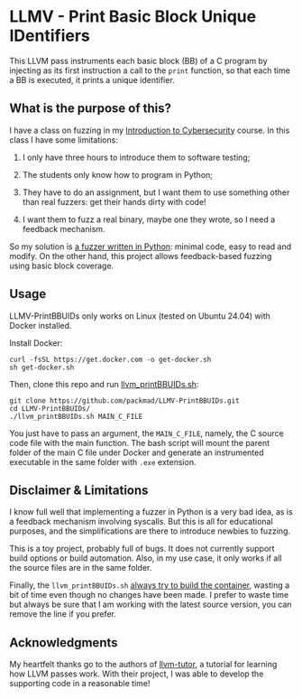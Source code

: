 # LLMV - Print Basic Block Unique IDentifiers

This LLVM pass instruments each basic block (BB) of a C program by injecting as its first instruction a call to the `print` function, so that each time a BB is executed, it prints a unique identifier.


## What is the purpose of this?

I have a class on fuzzing in my [Introduction to Cybersecurity](https://simoneaonzo.it/introsec/) course. 
In this class I have some limitations: 

1) I only have three hours to introduce them to software testing;
 
2) The students only know how to program in Python;

3) They have to do an assignment, but I want them to use something other than real fuzzers: get their hands dirty with code!

4) I want them to fuzz a real binary, maybe one they wrote, so I need a feedback mechanism.

So my solution is [a fuzzer written in Python](https://github.com/packmad/IntrosecFuzzing): minimal code, easy to read and modify.
On the other hand, this project allows feedback-based fuzzing using basic block coverage.


## Usage
LLMV-PrintBBUIDs only works on Linux (tested on Ubuntu 24.04) with Docker installed. 

Install Docker:
```
curl -fsSL https://get.docker.com -o get-docker.sh
sh get-docker.sh
```

Then, clone this repo and run [llvm_printBBUIDs.sh](https://github.com/packmad/LLMV-PrintBBUIDs/blob/main/llvm_printBBUIDs.sh):
```
git clone https://github.com/packmad/LLMV-PrintBBUIDs.git
cd LLMV-PrintBBUIDs/
./llvm_printBBUIDs.sh MAIN_C_FILE
```

You just have to pass an argument, the `MAIN_C_FILE`, namely, the C source code file with the main function. 
The bash script will mount the parent folder of the main C file under Docker and generate an instrumented executable in the same folder with `.exe` extension.


## Disclaimer & Limitations
I know full well that implementing a fuzzer in Python is a very bad idea, as is a feedback mechanism involving syscalls. 
But this is all for educational purposes, and the simplifications are there to introduce newbies to fuzzing.

This is a toy project, probably full of bugs. 
It does not currently support build options or build automation. 
Also, in my use case, it only works if all the source files are in the same folder.

Finally, the `llvm_printBBUIDs.sh` [always try to build the container](https://github.com/packmad/LLMV-PrintBBUIDs/blob/main/llvm_printBBUIDs.sh#L6), wasting a bit of time even though no changes have been made. 
I prefer to waste time but always be sure that I am working with the latest source version, you can remove the line if you prefer.


## Acknowledgments
My heartfelt thanks go to the authors of [llvm-tutor](https://github.com/banach-space/llvm-tutor), a tutorial for learning how LLVM passes work. 
With their project, I was able to develop the supporting code in a reasonable time!
